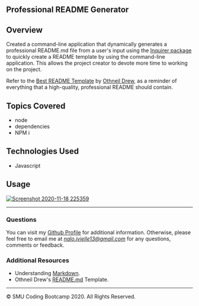 ## Professional README Generator

## Overview

Created a command-line application that dynamically generates a professional README.md file from a user's input using the [Inquirer package](https://www.npmjs.com/package/inquirer) to quickly create a README template by using the command-line application. This allows the project creator to devote more time to working on the project. 

Refer to the [Best README Template](https://github.com/othneildrew/Best-README-Template) by [Othneil Drew](https://github.com/othneildrew), as a reminder of everything that a high-quality, professional README should contain. 

## Topics Covered
* node
* dependencies
* NPM i

## Technologies Used
* Javascript


## Usage 
[![Screenshot 2020-11-18 225359](https://user-images.githubusercontent.com/73044038/99624029-03a70000-29f3-11eb-87ae-429ff021518d.png)](https://www.youtube.com/watch?v=TOqOrqT9y04)


---

### **Questions**
You can visit my [Github Profile](https://github.com/inalo1) for additional information. Otherwise, please feel free to email me at *nalo.ivielle13@gmail.com* for any questions, comments or feedback.

### **Additional Resources**
* Understanding [Markdown](https://guides.github.com/features/mastering-markdown/).
* Othneil Drew's [README.md](https://github.com/othneildrew/Best-README-Template) Template.



---
© SMU Coding Bootcamp 2020. All Rights Reserved.